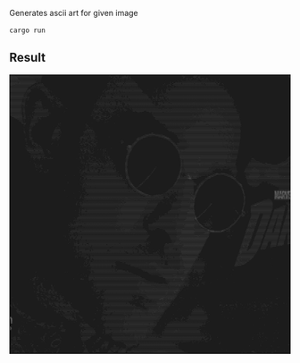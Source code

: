 Generates ascii art for given image

````
cargo run
````

## Result

<img src="https://github.com/JASH-JARIWALA/rust-ascii-art/raw/main/result.png" height="500">